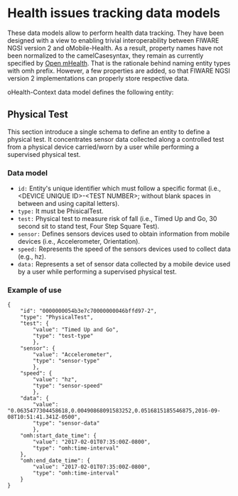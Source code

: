 # Health issues tracking data models

These data models allow to perform health data tracking. They have been designed with a view to enabling trivial interoperability between FIWARE NGSI version 2 and oMobile-Health. As a result, property names have not been normalized to the camelCasesyntax, they remain as currently specified by [Open mHealth](http://www.openmhealth.org/). That is the rationale behind naming entity types with omh prefix. However, a few properties are added, so that FIWARE NGSI version 2 implementations can properly store respective data.

oHealth-Context data model defines the following entity:

## Physical Test

This section introduce a single schema to define an entity to define a physical test. It concentrates sensor data collected along a controlled test from a physical device carried/worn by a user while performing a supervised physical test.

### Data model
* ```id:``` Entity's unique identifier which must follow a specific format (i.e., \<DEVICE UNIQUE ID\>-\<TEST NUMBER\>; without blank spaces in between and using capital letters).
* ```type:``` It must be PhisicalTest.
* ```test:``` Physical test to measure risk of fall (i.e., Timed Up and Go, 30 second sit to stand test, Four Step Square Test).
* ```sensor:``` Defines sensors devices used to obtain information from mobile devices (i.e., Accelerometer, Orientation).
* ```speed:``` Represents the speed of the sensors devices used to collect data (e.g., hz). 
* ```data:``` Represents a set of sensor data collected by a mobile device used by a user while performing a supervised physical test.

### Example of use
```
{
    "id": "0000000054b3e7c70000000046bffd97-2",
    "type": "PhysicalTest",
    "test": {
        "value": "Timed Up and Go",
        "type": "test-type"
        },
    "sensor": {
        "value": "Accelerometer",
        "type": "sensor-type"
        },
    "speed": {
        "value": "hz",
        "type": "sensor-speed"
        },
    "data": {
        "value": "0.0635477304458618,0.00490868091583252,0.0516815185546875,2016-09-08T10:51:41.341Z-0500",
        "type": "sensor-data"
        },
    "omh:start_date_time": {
        "value": "2017-02-01T07:35:00Z-0800",
        "type": "omh:time-interval"
    },
    "omh:end_date_time": {
        "value": "2017-02-01T07:35:00Z-0800",
        "type": "omh:time-interval"
    }
}
```
